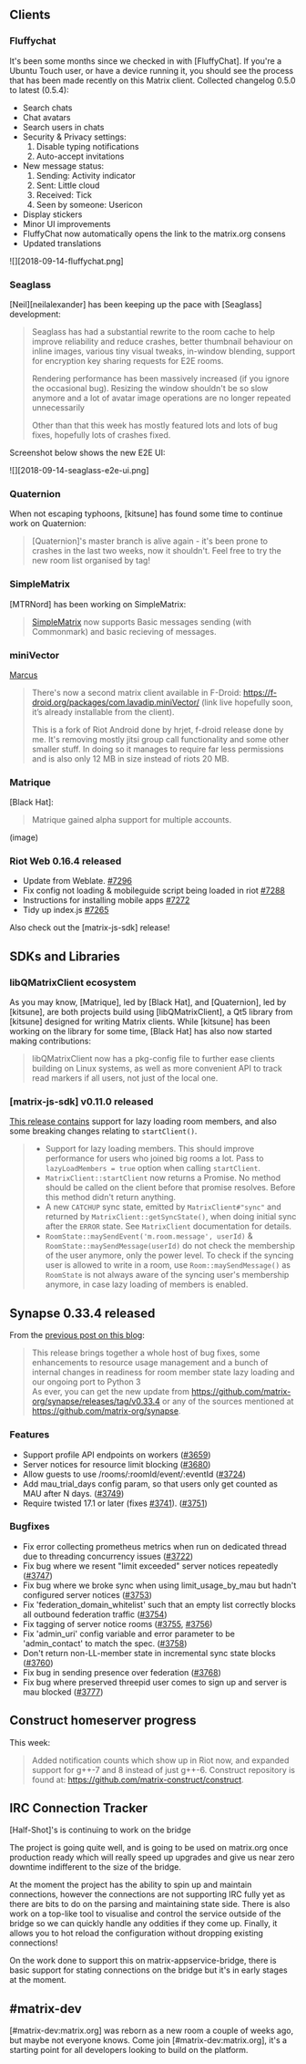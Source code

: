 ## Clients

### Fluffychat

It's been some months since we checked in with [FluffyChat]. If you're a Ubuntu Touch user, or have a device running it, you should see the process that has been made recently on this Matrix client. Collected changelog 0.5.0 to latest (0.5.4):

* Search chats
* Chat avatars
* Search users in chats
* Security & Privacy settings:
  1. Disable typing notifications
  2. Auto-accept invitations
* New message status:
  1. Sending: Activity indicator
  2. Sent: Little cloud
  3. Received: Tick
  4. Seen by someone: Usericon
* Display stickers
* Minor UI improvements
* FluffyChat now automatically opens the link to the matrix.org consens
* Updated translations

![][2018-09-14-fluffychat.png]

### Seaglass

[Neil][neilalexander] has been keeping up the pace with [Seaglass] development:

> Seaglass has had a substantial rewrite to the room cache to help improve reliability and reduce crashes, better thumbnail behaviour on inline images, various tiny visual tweaks, in-window blending, support for encryption key sharing requests for E2E rooms.
>
> Rendering performance has been massively increased (if you ignore the occasional bug). Resizing the window shouldn't be so slow anymore and a lot of avatar image operations are no longer repeated unnecessarily
>
> Other than that this week has mostly featured lots and lots of bug fixes, hopefully lots of crashes fixed.

Screenshot below shows the new E2E UI:

![][2018-09-14-seaglass-e2e-ui.png]

### Quaternion

When not escaping typhoons, [kitsune] has found some time to continue work on Quaternion:

> [Quaternion]'s master branch is alive again - it's been prone to crashes in the last two weeks, now it shouldn't. Feel free to try the new room list organised by tag!

### SimpleMatrix

[MTRNord] has been working on SimpleMatrix:

> [SimpleMatrix](https://gitlab.com/Nordgedanken/SimpleMatrix) now supports Basic messages sending (with Commonmark) and basic recieving of messages.

### miniVector

[Marcus](https://matrix.to/#/@bubuiic:matrix.org)

> There's now a second matrix client available in F-Droid: https://f-droid.org/packages/com.lavadip.miniVector/ (link live hopefully soon, it’s already installable from the client).
>
>This is a fork of Riot Android done by hrjet, f-droid release done by me. It's removing mostly jitsi group call functionality and some other smaller stuff. In doing so it manages to require far less permissions and is also only 12 MB in size instead of riots 20 MB.

### Matrique

[Black Hat]:

> Matrique gained alpha support for multiple accounts.

(image)

### Riot Web 0.16.4 released

* Update from Weblate. [\#7296](https://github.com/vector-im/riot-web/pull/7296)
* Fix config not loading & mobileguide script being loaded in riot [\#7288](https://github.com/vector-im/riot-web/pull/7288)
* Instructions for installing mobile apps [\#7272](https://github.com/vector-im/riot-web/pull/7272)
* Tidy up index.js [\#7265](https://github.com/vector-im/riot-web/pull/7265)

Also check out the [matrix-js-sdk] release!

## SDKs and Libraries

### libQMatrixClient ecosystem

As you may know, [Matrique], led by [Black Hat], and [Quaternion], led by [kitsune], are both projects build using [libQMatrixClient], a Qt5 library from [kitsune] designed for writing Matrix clients. While [kitsune] has been working on the library for some time, [Black Hat] has also now
started making contributions:

> libQMatrixClient now has a pkg-config file to further ease clients building on Linux systems, as well as more convenient API to track read markers if all users, not just of the local one.

### [matrix-js-sdk] v0.11.0 released

[This release contains](https://github.com/matrix-org/matrix-js-sdk/releases) support for lazy loading room members, and also some breaking changes relating to `startClient()`.

> * Support for lazy loading members. This should improve performance for users who joined big rooms a lot. Pass to `lazyLoadMembers = true` option when calling `startClient`.
> * `MatrixClient::startClient` now returns a Promise. No method should be called on the client before that promise resolves. Before this method didn't return anything.
> * A new `CATCHUP` sync state, emitted by `MatrixClient#"sync"` and returned by `MatrixClient::getSyncState()`, when doing initial sync after the `ERROR` state. See `MatrixClient` documentation for details.
> * `RoomState::maySendEvent('m.room.message', userId)` & `RoomState::maySendMessage(userId)` do not check the membership of the user anymore, only the power level. To check if the syncing user is allowed to write in a room, use `Room::maySendMessage()` as `RoomState` is not always aware of the syncing user's membership anymore, in case lazy loading of members is enabled.

## Synapse 0.33.4 released

From the [previous post on this blog](https://matrix.org/blog/2018/09/11/synapse-0-33-4-released/):

> This release brings together a whole host of bug fixes, some enhancements to resource usage management and a bunch of internal changes in readiness for room member state lazy loading and our ongoing port to Python 3  
> As ever, you can get the new update from <https://github.com/matrix-org/synapse/releases/tag/v0.33.4> or any of the sources mentioned at <https://github.com/matrix-org/synapse>.

### Features

* Support profile API endpoints on workers ([\#3659](https://github.com/matrix-org/synapse/issues/3659))
* Server notices for resource limit blocking ([\#3680](https://github.com/matrix-org/synapse/issues/3680))
* Allow guests to use /rooms/:roomId/event/:eventId ([\#3724](https://github.com/matrix-org/synapse/issues/3724))
* Add mau_trial_days config param, so that users only get counted as MAU after N days. ([\#3749](https://github.com/matrix-org/synapse/issues/3749))
* Require twisted 17.1 or later (fixes [#3741](https://github.com/matrix-org/synapse/issues/3741)). ([\#3751](https://github.com/matrix-org/synapse/issues/3751))

### Bugfixes

* Fix error collecting prometheus metrics when run on dedicated thread due to threading concurrency issues ([\#3722](https://github.com/matrix-org/synapse/issues/3722))
* Fix bug where we resent "limit exceeded" server notices repeatedly ([\#3747](https://github.com/matrix-org/synapse/issues/3747))
* Fix bug where we broke sync when using limit_usage_by_mau but hadn't configured server notices ([\#3753](https://github.com/matrix-org/synapse/issues/3753))
* Fix 'federation_domain_whitelist' such that an empty list correctly blocks all outbound federation traffic ([\#3754](https://github.com/matrix-org/synapse/issues/3754))
* Fix tagging of server notice rooms ([\#3755](https://github.com/matrix-org/synapse/issues/3755), [\#3756](https://github.com/matrix-org/synapse/issues/3756))
* Fix 'admin_uri' config variable and error parameter to be 'admin_contact' to match the spec. ([\#3758](https://github.com/matrix-org/synapse/issues/3758))
* Don't return non-LL-member state in incremental sync state blocks ([\#3760](https://github.com/matrix-org/synapse/issues/3760))
* Fix bug in sending presence over federation ([\#3768](https://github.com/matrix-org/synapse/issues/3768))
* Fix bug where preserved threepid user comes to sign up and server is mau blocked ([\#3777](https://github.com/matrix-org/synapse/issues/3777))

## Construct homeserver progress

This week:

> Added notification counts which show up in Riot now, and expanded support for g++-7 and 8 instead of just g++-6. Construct repository is found at: <https://github.com/matrix-construct/construct>.

## IRC Connection Tracker

[Half-Shot]'s is continuing to work on the bridge

The project is going quite well, and is going to be used on matrix.org once production ready which will really speed up upgrades and give us near zero downtime indifferent to the size of the bridge.

At the moment the project has the ability to spin up and maintain connections, however the connections are not supporting IRC fully yet as there are bits to do on the parsing and maintaining state side. There is also work on a top-like tool to visualise and control the service outside of the bridge so we can quickly handle any oddities if they come up. Finally, it allows you to hot reload the configuration without dropping existing connections!

On the work done to support this on matrix-appservice-bridge, there is basic support for stating connections on the bridge but it's in early stages at the moment.



## #matrix-dev

[#matrix-dev:matrix.org] was reborn as a new room a couple of weeks ago, but maybe not everyone knows. Come join [#matrix-dev:matrix.org], it's a starting point for all developers looking to build on the platform.